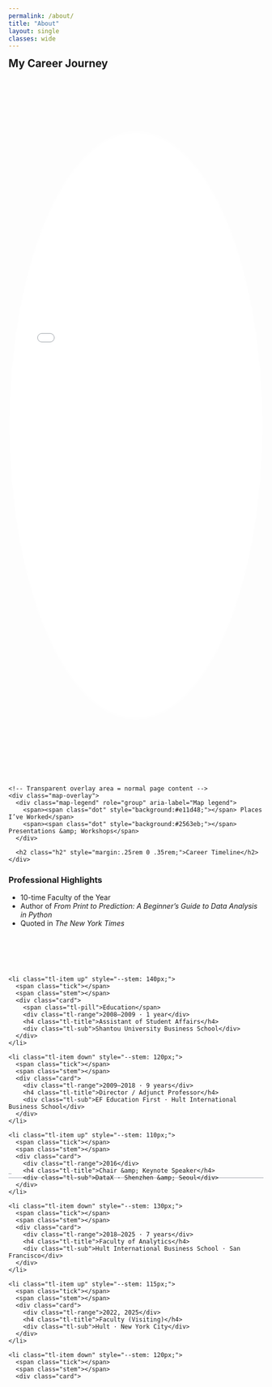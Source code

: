 ```yaml
---
permalink: /about/
title: "About"
layout: single
classes: wide
---
```

<h2 class="h2" style="margin:.25rem 0 .35rem;">My Career Journey</h2>

<style>
  :root{
    --map-h: 60vh;
    --overlay-frac: .42;
    --oval-rx: 50%;
    --oval-ry: 42%;
    --oval-cx: 50%;
    --oval-cy: 50%;

    /* Timeline vars */
    --tl-line: #0f172a33;
    --tl-dot:  #0f172a;
    --tl-muted:#6b7280;
    --tl-gap:  12px;
  }

  .map-shell { position: relative; width: 100%; margin: 0; }

  /* Show only the TOP (1 - overlay) of the iframe */
  .map-viewport {
    position: relative;
    height: calc(var(--map-h) * (1 - var(--overlay-frac)));
    overflow: hidden;
    -webkit-mask-image: radial-gradient(ellipse var(--oval-rx) var(--oval-ry)
      at var(--oval-cx) var(--oval-cy), #000 98%, transparent 100%);
    mask-image: radial-gradient(ellipse var(--oval-rx) var(--oval-ry)
      at var(--oval-cx) var(--oval-cy), #000 98%, transparent 100%);
  }
  .map-viewport iframe{
    display:block; width:100%; height: var(--map-h); border:0;
  }

  /* Transparent overlay area */
  .map-overlay{
    position: relative;
    margin: .25rem 0 0;
    background: transparent;
    color: inherit;
    padding: 0;

    /* stack children: legend then h2 */
    display: flex;
    flex-direction: column;
    align-items: flex-start;   /* keep H2 left-aligned */
  }

  /* Center ONLY the legend */
  .map-legend{
    align-self: center;        /* centers the legend block */
    display: flex;
    justify-content: center;   /* centers the items inside */
    gap: 1rem;
    flex-wrap: wrap;
    text-align: center;
    font-size: .90em;
    margin: .15rem 0 0;
  }
  .map-legend .dot{
    width:10px; height:10px; border-radius:50%; display:inline-block;
    box-shadow:0 0 0 2px #fff, 0 0 0 3px #e5e7eb;
  }

  /* ===== Timeline layout ===== */
  .timeline{
    position: relative;
    margin: 1.5rem 0 2rem;
    padding: calc(2.5rem + 1.2em) 0 2.5rem; /* +1 line on top */
    background: transparent;
    isolation: isolate;
  }

  /* Hide pseudo-element baseline (we'll draw it on .tl-list) */
  .timeline::before{ display:none; }

  .tl-list{
    list-style:none; margin:0; padding:0;
    display:grid;
    grid-auto-flow: column;
    grid-auto-columns: minmax(220px, 1fr);
    gap: 1.00rem; /* gap between timeline objects */
    overflow-x: auto;
    overscroll-behavior-x: contain;
    scroll-snap-type: x proximity;

    /* Baseline as background so it can’t cover ticks */
    background: linear-gradient(to right, var(--tl-line), var(--tl-line)) center/100% 2px no-repeat;
    overflow-y: visible; /* let ticks cross the line */
  }

  .tl-item{
    position: relative;
    scroll-snap-align: center;
  }

  /* Ticks + stems + cards */
  .tl-item .tick{
    position:absolute; left:50%; top:50%;
    width:12px; height:12px; border-radius:50%;
    background: var(--tl-dot);
    transform: translate(-50%, -50%);
    z-index: 2;
    box-shadow: 0 0 0 2px #fff; /* change if page bg isn’t white */
  }
  .tl-item .stem{ z-index: 1; }
  
  .tl-item.up   .stem{
    position:absolute; left:50%; width:2px; background:var(--tl-line);
    height: calc(var(--stem, 110px) * .5);
    top: calc(50% - (var(--stem, 110px) * .5)); transform: translateX(-50%);
  }
  .tl-item.down .stem{
    position:absolute; left:50%; width:2px; background:var(--tl-line);
    height: calc(var(--stem, 110px) * .5);
    top: 50%; transform: translateX(-50%);
  }
  
  .tl-item.up   .card{
    position:absolute; left:50%; bottom: calc(50% + (var(--tl-gap) * .5));
    /* start at the tick line, shifted slightly to the right */
    margin-left: 12px; text-align:left;
  }
  .tl-item.down .card{
    position:absolute; left:50%; top:    calc(50% + (var(--tl-gap) * .5));
    margin-left: 12px; text-align:left;
  }

  /* Text styles */
  .tl-eyebrow{
    font-size: .70rem; letter-spacing:.03em; text-transform:uppercase;
    color: var(--tl-muted);
  }
  .tl-range{
    font-size: .80rem; color: var(--tl-muted); margin:.15rem 0 .35rem;
  }
  .tl-title{
    margin: 0; font-size: 1.10rem; line-height: 1.25; font-weight: 700;
  }
  .tl-sub{
    margin: .15rem 0 0; color: var(--tl-muted);
  }
  .tl-pill{
    display:inline-block; padding:.2rem .5rem; border-radius:999px;
    background:#caff00; color:#0f172a; font-weight:600; font-size:.75rem;
  }

  @media (max-width: 640px){
    :root{ --overlay-frac: .40; --map-h: 50vh; }
  }
  @media (max-width: 800px){
    .tl-item .stem{ height: calc(var(--stem,110px) * .75); top:auto; }
  }

  /* ---- Timeline geometry fix: make items tall and keep baseline behind ---- */

  /* 1) One height for the whole timeline row (tweak to taste) */
  :root { --tl-height: 280px; }  /* try 240–300px depending on your stem lengths */
  
  /* 2) Baseline handled by .tl-list background (not a pseudo-element) */
  .timeline::before { display: none; }
  
  /* 3) The list owns the baseline and the vertical space */
.tl-list{
  grid-auto-flow: column;
  grid-auto-columns: minmax(220px, 1fr);
  gap: 1.5rem;
  overflow-x: auto;
  overscroll-behavior-x: contain;
  scroll-snap-type: x proximity;
  background: linear-gradient(to right, var(--tl-line), var(--tl-line)) center/100% 2px no-repeat;
  overflow-y: visible;

  min-height: var(--tl-height);            /* NEW: gives the row vertical space */
}

.tl-item{
  position: relative;
  scroll-snap-align: center;

  height: var(--tl-height);                /* NEW: same height per column */
  overflow: visible;                       /* NEW: belt-and-suspenders vs clipping */
}
  
  /* 5) Stacking order: line (background) < stem < tick */
  .timeline .tl-item .stem { z-index: 1; }
  .timeline .tl-item .tick{
    z-index: 2;
    /* Optional thin ring so the dot sits crisply over the line.
       Change #fff to your page background if not white. */
    box-shadow: 0 0 0 2px #fff;
  }

  /* new stuff for textbox width */
  /* === Wider timeline cards === */
:root{
  /* tweak these three numbers to taste */
  --tl-card-w: 400px;   /* width of each card (desktop) */
  --tl-col-min: 240px;  /* min width of each timeline column */
  --tl-gap: 3.5rem;     /* space between dots and text on timeline */
}

/* make each column a bit wider and add more gap so cards won't collide */
.timeline .tl-list{
  grid-auto-columns: minmax(var(--tl-col-min), 1fr);
  /* gap: var(--tl-gap); */
}

/* give the text "box" a wider line measure */
.timeline .tl-item .card{
  width: var(--tl-card-w);
  max-width: 42ch;     /* optional: keep lines readable; raise to ~48ch for even wider */
}

/* keep things comfy on small screens */
@media (max-width: 800px){
  :root{
    --tl-card-w: 260px;
    --tl-col-min: 280px;
    --tl-gap: 2.25rem;
  }
}

/* baseline already drawn as a background on .tl-list; add a tiny left starter */
:root{ --tl-dot-size: 12px; } /* match your .tick width/height */

.timeline{ position: relative; }
.timeline::after{
  content:"";
  position:absolute;
  left:0; top:50%;
  width: calc(var(--tl-dot-size) / 2);   /* ~6px for a 12px dot */
  border-top: 2px solid var(--tl-line);
  transform: translateY(-50%);
  pointer-events:none;
}

:root{
  /* If you halved spacing earlier, keep that value (e.g., 180px).
     Otherwise use whatever you set for --tl-col-min now. */
  --tl-track: var(--tl-col-min);
}

/* Make room on the left equal to half a track… */
.timeline{
  padding-left: calc(var(--tl-track) / 2);
}

/* …then shift the grid left by the same amount so dot #1 center lands at x=0 */
.timeline .tl-list{
  margin-left: calc(var(--tl-track) / -2);
  /* Nice-to-have: when horizontally scrolling, this keeps the first tick aligned to the edge */
  scroll-padding-left: calc(var(--tl-track) / 2);
}

</style>

<figure style="margin:0;">
  <div class="map-shell">
    <div class="map-viewport">
      <iframe
        src="{{ '/assets/maps/career_map2.html' | relative_url }}"
        title="Career Map" loading="lazy"></iframe>
    </div>

    <!-- Transparent overlay area = normal page content -->
    <div class="map-overlay">
      <div class="map-legend" role="group" aria-label="Map legend">
        <span><span class="dot" style="background:#e11d48;"></span> Places I’ve Worked</span>
        <span><span class="dot" style="background:#2563eb;"></span> Presentations &amp; Workshops</span>
      </div>

      <h2 class="h2" style="margin:.25rem 0 .35rem;">Career Timeline</h2>
    </div>
  </div> <!-- /map-shell -->
</figure> <!-- /figure -->

<h3>Professional Highlights</h3>
<ul>
  <li>10-time Faculty of the Year</li>
  <li>Author of <em>From Print to Prediction: A Beginner’s Guide to Data Analysis in Python</em></li>
  <li>Quoted in <em>The New York Times</em></li>
</ul>

<!-- Timeline -->
<div class="timeline" aria-label="Career timeline">
  <ol class="tl-list">
    
    <li class="tl-item up" style="--stem: 140px;">
      <span class="tick"></span>
      <span class="stem"></span>
      <div class="card">
        <span class="tl-pill">Education</span>
        <div class="tl-range">2008–2009 · 1 year</div>
        <h4 class="tl-title">Assistant of Student Affairs</h4>
        <div class="tl-sub">Shantou University Business School</div>
      </div>
    </li>

    <li class="tl-item down" style="--stem: 120px;">
      <span class="tick"></span>
      <span class="stem"></span>
      <div class="card">
        <div class="tl-range">2009–2018 · 9 years</div>
        <h4 class="tl-title">Director / Adjunct Professor</h4>
        <div class="tl-sub">EF Education First · Hult International Business School</div>
      </div>
    </li>

    <li class="tl-item up" style="--stem: 110px;">
      <span class="tick"></span>
      <span class="stem"></span>
      <div class="card">
        <div class="tl-range">2016</div>
        <h4 class="tl-title">Chair &amp; Keynote Speaker</h4>
        <div class="tl-sub">DataX · Shenzhen &amp; Seoul</div>
      </div>
    </li>

    <li class="tl-item down" style="--stem: 130px;">
      <span class="tick"></span>
      <span class="stem"></span>
      <div class="card">
        <div class="tl-range">2018–2025 · 7 years</div>
        <h4 class="tl-title">Faculty of Analytics</h4>
        <div class="tl-sub">Hult International Business School · San Francisco</div>
      </div>
    </li>

    <li class="tl-item up" style="--stem: 115px;">
      <span class="tick"></span>
      <span class="stem"></span>
      <div class="card">
        <div class="tl-range">2022, 2025</div>
        <h4 class="tl-title">Faculty (Visiting)</h4>
        <div class="tl-sub">Hult · New York City</div>
      </div>
    </li>

    <li class="tl-item down" style="--stem: 120px;">
      <span class="tick"></span>
      <span class="stem"></span>
      <div class="card">
   
